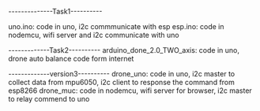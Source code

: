--------------Task1---------- 

uno.ino: code in uno, i2c commmunicate with esp
esp.ino: code in nodemcu, wifi server and i2c communicate with uno

-------------Task2----------
arduino_done_2.0_TWO_axis: code in uno, drone auto balance code form internet

-------------version3---------- 
drone_uno: code in uno, i2c master to collect data from mpu6050, i2c client to response the command from esp8266
drone_muc: code in nodemcu, wifi server for browser, i2c master to relay commend to uno


